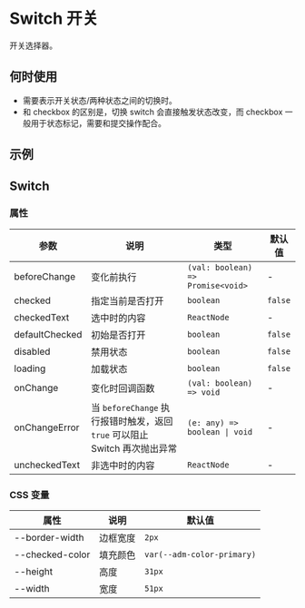 # Switch 开关

开关选择器。

## 何时使用

- 需要表示开关状态/两种状态之间的切换时。
- 和 checkbox 的区别是，切换 switch 会直接触发状态改变，而 checkbox 一般用于状态标记，需要和提交操作配合。

## 示例

<code src="./demos/demo1.tsx"></code>

<code src="./demos/demo2.tsx"></code>

## Switch

### 属性

| 参数           | 说明                                                                       | 类型                              | 默认值  |
| -------------- | -------------------------------------------------------------------------- | --------------------------------- | ------- |
| beforeChange   | 变化前执行                                                                 | `(val: boolean) => Promise<void>` | -       |
| checked        | 指定当前是否打开                                                           | `boolean`                         | `false` |
| checkedText    | 选中时的内容                                                               | `ReactNode`                       | -       |
| defaultChecked | 初始是否打开                                                               | `boolean`                         | `false` |
| disabled       | 禁用状态                                                                   | `boolean`                         | `false` |
| loading        | 加载状态                                                                   | `boolean`                         | `false` |
| onChange       | 变化时回调函数                                                             | `(val: boolean) => void`          | -       |
| onChangeError  | 当 `beforeChange` 执行报错时触发，返回 `true` 可以阻止 Switch 再次抛出异常 | `(e: any) => boolean \| void`     | -       |
| uncheckedText  | 非选中时的内容                                                             | `ReactNode`                       | -       |

### CSS 变量

| 属性            | 说明     | 默认值                     |
| --------------- | -------- | -------------------------- |
| --border-width  | 边框宽度 | `2px`                      |
| --checked-color | 填充颜色 | `var(--adm-color-primary)` |
| --height        | 高度     | `31px`                     |
| --width         | 宽度     | `51px`                     |
